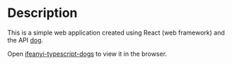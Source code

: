 # Description

This is a simple web application created using React (web framework) and the API [dog](https://dog.ceo/api/). 

Open [ifeanyi-typescript-dogs](https://ifeanyi-typescript-dogs.netlify.app) to view it in the browser.

